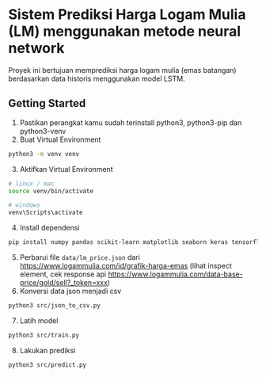 # Sistem Prediksi Harga Logam Mulia (LM) menggunakan metode neural network

Proyek ini bertujuan memprediksi harga logam mulia (emas batangan) berdasarkan data historis menggunakan model LSTM.

## Getting Started
1. Pastikan perangkat kamu sudah terinstall python3, python3-pip dan python3-venv
2. Buat Virtual Environment
```bash
python3 -m venv venv
```
3. Aktifkan Virtual Environment
```bash
# linux / mac
source venv/bin/activate

# windows
venv\Scripts\activate
```
4. Install dependensi
```bash
pip install numpy pandas scikit-learn matplotlib seaborn keras tensorflow
```
5. Perbarui file `data/lm_price.json` dari https://www.logammulia.com/id/grafik-harga-emas (lihat inspect element, cek response api https://www.logammulia.com/data-base-price/gold/sell?_token=xxx)
6. Konversi data json menjadi csv
```bash
python3 src/json_to_csv.py
```
7. Latih model
```bash
python3 src/train.py
```
8. Lakukan prediksi
```bash
python3 src/predict.py
```
